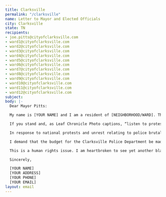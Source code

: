 ```yaml
---
title: Clarksville
permalink: "/clarksville"
name: Letter to Mayor and Elected Officials
city: Clarksville
state: TN
recipients:
- joe.pitts@cityofclarksville.com
- ward1@cityofclarksville.com
- ward2@cityofclarksville.com
- ward3@cityofclarksville.com
- ward4@cityofclarksville.com
- ward5@cityofclarksville.com
- ward6@cityofclarksville.com
- ward7@cityofclarksville.com
- ward8@cityofclarksville.com
- ward9@cityofclarksville.com
- ward10@cityofclarksville.com
- ward11@cityofclarksville.com
- ward12@cityofclarksville.com
subject:
body: |-
  Dear Mayor Pitts:

  My name is [YOUR NAME] and I am a resident of [NEIGHBORHOOD/WARD]. The unjust deaths of George Floyd, Breonna Taylor, and others undeniably call for justice. I am emailing today to demand action.

  If you stand and, as Leaf Chronicle Photo captions, “listen to protesters in the middle of Wilma Rudolph Boulevard on Saturday,” we demand that you recognize and condemn the murder of George Floyd, who did not simply “die in police custody.” Failing to acknowledge his death as a murder only serves to minimize the responsibility that should be assumed by the police.

  In response to national protests and unrest relating to police brutality and racial biases, the Clarksville Police Department has decided to conduct a review of its practices, which articles report you “praised.” I demand that such a review be performed externally rather than internally so as to improve the reliability of the findings of the review. The police killed 1,098 people in 2019. The existing policies do not work. The praise reported in the article is directed towards the CALEA accreditation website. Further research reveals no statistically significant difference between CALEA-accredited departments and non-accredited ones in the total number of complaints received and the number of sustained citizen complaints. That being said, the cities with the highest average number of police killings per 1M in the US (St. Louis and Oklahoma City) also have this accreditation. What significance does CALEA really play in reducing police brutality other than providing a certificate of completion when it is shown not to work?

  I demand that the budget for the Clarksville Police Department be made available immediately and I urge you to consider redistributing funds from the CPD to initiatives relating to community development, COVID-19 relief, Parks and Recreation, and the Clarksville Montgomery County School System. Better investment of resources in these sectors can be used to ameliorate Clarksville’s sense of community and even to address racism explicitly.

  This is a human rights issue. I am heartbroken to see yet another black life lost at the hands of racist officers. They must be held accountable. Your immediate action is necessary. I urge you to do the right thing.

  Sincerely,

  [YOUR NAME]
  [YOUR ADDRESS]
  [YOUR PHONE]
  [YOUR EMAIL]
layout: email
---
```

